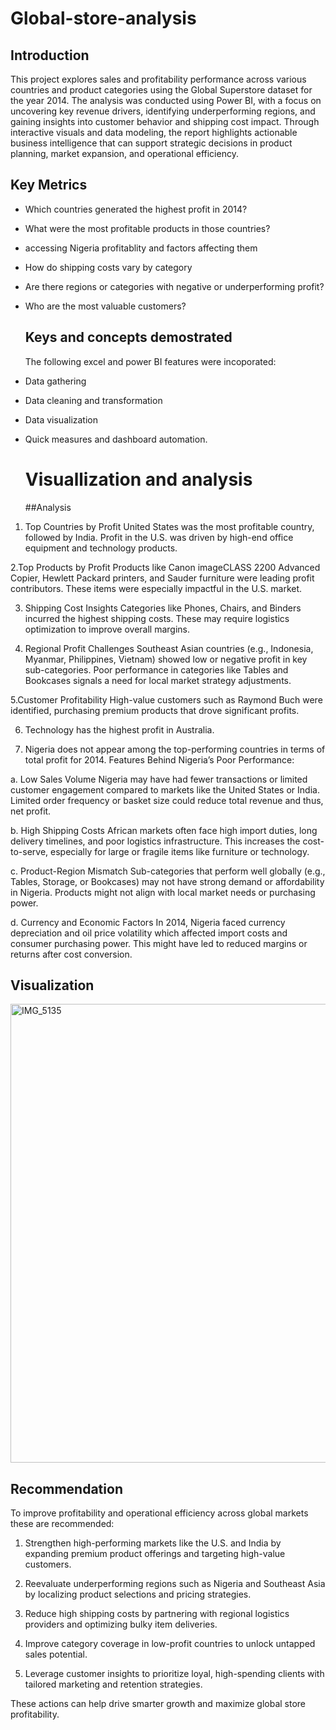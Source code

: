 # Global-store-analysis
## Introduction
This project explores sales and profitability performance across various countries and product categories using the Global Superstore dataset for the year 2014. The analysis was conducted using Power BI, with a focus on uncovering key revenue drivers, identifying underperforming regions, and gaining insights into customer behavior and shipping cost impact. Through interactive visuals and data modeling, the report highlights actionable business intelligence that can support strategic decisions in product planning, market expansion, and operational efficiency.

## Key Metrics
- Which countries generated the highest profit in 2014?

- What were the most profitable products in those countries?
- accessing Nigeria profitablity and factors affecting them
- How do shipping costs vary by category

- Are there regions or categories with negative or underperforming profit?

- Who are the most valuable customers?

  ## Keys and concepts demostrated
  The following excel and  power BI features were incoporated:
- Data gathering
- Data cleaning and transformation
- Data visualization
- Quick measures and dashboard automation.

  # Visuallization and analysis


  ##Analysis
1.	Top Countries by Profit
United States was the most profitable country, followed by India.
Profit in the U.S. was driven by high-end office equipment and technology products.

 2.Top Products by Profit
Products like Canon imageCLASS 2200 Advanced Copier, Hewlett Packard printers, and Sauder furniture were leading profit contributors.
These items were especially impactful in the U.S. market.

3.	Shipping Cost Insights
Categories like Phones, Chairs, and Binders incurred the highest shipping costs.
These may require logistics optimization to improve overall margins.

4. Regional Profit Challenges
Southeast Asian countries (e.g., Indonesia, Myanmar, Philippines, Vietnam) showed low or negative profit in key sub-categories.
Poor performance in categories like Tables and Bookcases signals a need for local market strategy adjustments.

5.Customer Profitability
High-value customers such as Raymond Buch were identified, purchasing premium products that drove significant profits.

6.   Technology has the highest  profit in Australia.
 
7. Nigeria does not appear among the top-performing countries in terms of total profit for 2014. 
Features Behind Nigeria’s Poor Performance:

a. Low Sales Volume
Nigeria may have had fewer transactions or limited customer engagement compared to markets like the United States or India.
Limited order frequency or basket size could reduce total revenue and thus, net profit.

b. High Shipping Costs
African markets often face high import duties, long delivery timelines, and poor logistics infrastructure.
This increases the cost-to-serve, especially for large or fragile items like furniture or technology.

c. Product-Region Mismatch
Sub-categories that perform well globally (e.g., Tables, Storage, or Bookcases) may not have strong demand or affordability in Nigeria.
Products might not align with local market needs or purchasing power.

d. Currency and Economic Factors
In 2014, Nigeria faced currency depreciation and oil price volatility which affected import costs and consumer purchasing power.
This might have led to reduced margins or returns after cost conversion.

## Visualization
<img width="1242" height="734" alt="IMG_5135" src="https://github.com/user-attachments/assets/a2c7fc24-8209-47e8-a936-361a4e1edfbd" />


## Recommendation
To improve profitability and operational efficiency across global markets these  are recommended:

1.	Strengthen high-performing markets like the U.S. and India by expanding premium product offerings and targeting high-value customers.

2.	Reevaluate underperforming regions such as Nigeria and Southeast Asia by localizing product selections and pricing strategies.
	
3.	Reduce high shipping costs by partnering with regional logistics providers and optimizing bulky item deliveries.
	
4.	Improve category coverage in low-profit countries to unlock untapped sales potential.
	
5.	Leverage customer insights to prioritize loyal, high-spending clients with tailored marketing and retention strategies.
	
These actions can help drive smarter growth and maximize global store profitability.







